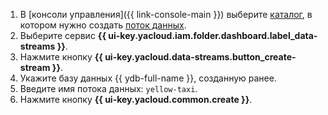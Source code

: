   1. В [консоли управления]({{ link-console-main }}) выберите [каталог](../../resource-manager/concepts/resources-hierarchy.md#folder), в котором нужно создать [поток данных](../../data-streams/concepts/glossary.md).
  1. Выберите сервис **{{ ui-key.yacloud.iam.folder.dashboard.label_data-streams }}**.
  1. Нажмите кнопку **{{ ui-key.yacloud.data-streams.button_create-stream }}**.
  1. Укажите базу данных {{ ydb-full-name }}, созданную ранее.
  1. Введите имя потока данных: `yellow-taxi`.
  1. Нажмите кнопку **{{ ui-key.yacloud.common.create }}**.
